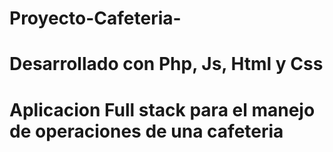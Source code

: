 # Proyecto-Cafeteria-
# Desarrollado con Php, Js, Html y Css
# Aplicacion Full stack para el manejo de operaciones de una cafeteria 
